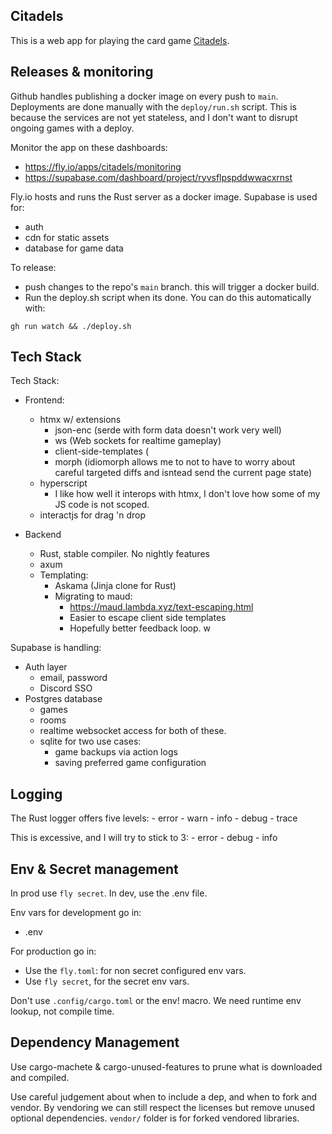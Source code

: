 ## Citadels
This is a web app for playing the card game [Citadels](https://boardgamegeek.com/boardgame/478/citadels).

## Releases & monitoring
Github handles publishing a docker image on every push to `main`.  
Deployments are done manually with the `deploy/run.sh` script.
This is because the services are not yet stateless, and I don't want to disrupt ongoing games with a deploy.

Monitor the app on these dashboards: 
- https://fly.io/apps/citadels/monitoring
- https://supabase.com/dashboard/project/ryvsflpspddwwacxrnst

Fly.io hosts and runs the Rust server as a docker image.
Supabase is used for:
- auth
- cdn for static assets
- database for game data

To release:
- push changes to the repo's `main` branch. this will trigger a docker build.
- Run the deploy.sh script when its done. You can do this automatically with:
```
gh run watch && ./deploy.sh
```

## Tech Stack 
Tech Stack:
- Frontend:
    - htmx w/ extensions
        - json-enc (serde with form data doesn't work very well)
        - ws (Web sockets for realtime gameplay)
        - client-side-templates (
        - morph (idiomorph allows me to not to have to worry about careful targeted diffs and isntead send the current page state)
    - hyperscript
        - I like how well it interops with htmx, I don't love how some of my JS code is not scoped. 
    - interactjs for drag 'n drop

- Backend 
    - Rust, stable compiler. No nightly features
    - axum
    - Templating:
        - Askama (Jinja clone for Rust)
        - Migrating to maud:
            - https://maud.lambda.xyz/text-escaping.html
            - Easier to escape client side templates
            - Hopefully better feedback loop.
             w

Supabase is handling:
- Auth layer
    - email, password
    - Discord SSO
- Postgres database
    - games
    - rooms
    - realtime websocket access for both of these.
    - sqlite for two use cases:
        - game backups via action logs
        - saving preferred game configuration

## Logging
The Rust logger offers five levels:
    - error
    - warn
    - info
    - debug
    - trace

This is excessive, and I will try to stick to 3:
    - error
    - debug
    - info

## Env & Secret management
In prod use `fly secret`.
In dev, use the .env file.

Env vars for development go in:
- .env

For production go in:
- Use the `fly.toml`: for non secret configured env vars.
- Use `fly secret`, for the secret env vars.

Don't use `.config/cargo.toml` or the env! macro. We need runtime env lookup, not compile time.

## Dependency Management
Use cargo-machete & cargo-unused-features to prune what is downloaded and compiled.

Use careful judgement about when to include a dep, and when to fork and vendor. By vendoring we can still respect the licenses but remove unused optional dependencies. `vendor/` folder is for forked vendored libraries.
